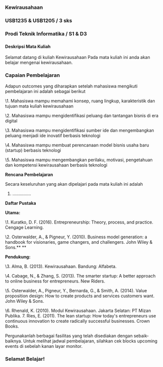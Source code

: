 ### Kewirausahaan

### USB1235 & USB1205 / 3 sks

### Prodi Teknik Informatika / S1 & D3 

### 



#### Deskripsi Mata Kuliah

Selamat datang di kuliah Kewirausahaan Pada mata kuliah ini anda akan belajar mengenai kewirausahaan.



### Capaian Pembelajaran

Adapun outcomes yang diharapkan setelah mahasiswa mengikuti pembelajaran ini adalah sebagai berikut 

\1. Mahasiswa mampu memahami konsep, ruang lingkup, karakteristik dan tujuan mata kuliah kewirausahaan

\2. Mahasiswa mampu mengidentifikasi peluang dan tantangan bisnis di era digital

\3. Mahasiswa mampu mengidentifikasi sumber ide dan mengembangkan peluang menjadi ide inovatif berbasis teknologi

\4. Mahasiswa mampu membuat perencanaan model bisnis usaha baru (startup) berbasis teknologi

\5. Mahasiswa mampu mengembangkan perilaku, motivasi, pengetahuan dan kompetensi kewirausahaan berbasis teknologi

**Rencana Pembelajaran**

Secara keseluruhan yang akan dipelajari pada mata kuliah ini adalah 

1. ...............



**Daftar Pustaka**



**Utama:**

\1. Kuratko, D. F. (2016). Entrepreneurship: Theory, process, and practice. Cengage Learning.

\2. Osterwalder, A., & Pigneur, Y. (2010). Business model generation: a handbook for visionaries, game changers, and challengers. John Wiley & Sons.**
**

**Pendukung:**

\3. Alma, B. (2013). Kewirausahaan. Bandung: Alfabeta.

\4. Cabage, N., & Zhang, S. (2013). The smarter startup: A better approach to online business for entrepreneurs. New Riders.

\5. Osterwalder, A., Pigneur, Y., Bernarda, G., & Smith, A. (2014). Value proposition design: How to create products and services customers want. John Wiley & Sons.

\6. Rhenald, K. (2010). Modul Kewirausahaan. Jakarta Selatan: PT Mizan Publika. 7. Ries, E. (2011). The lean startup: How today's entrepreneurs use continuous innovation to create radically successful businesses. Crown Books.

Pergunakanlah berbagai fasilitas yang telah disediakan dengan sebaik-baiknya. Untuk melihat jadwal pembelajaran, silahkan cek blocks upcoming events di sebelah kanan layar monitor. 

### **Selamat Belajar!**